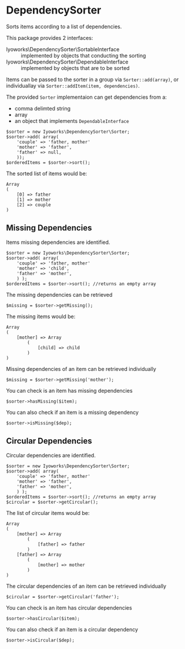 DependencySorter
================
Sorts items according to a list of dependencies.

This package provides 2 interfaces:
<dl>
  <dt>Iyoworks\DependencySorter\SortableInterface</dt>
  <dd>implemented by objects that conducting the sorting</dd>
  <dt>Iyoworks\DependencySorter\DependableInterface</dt>
  <dd>implemented by objects that are to be sorted</dd>
</dl>

Items can be passed to the sorter in a group via `Sorter::add(array)`, or individuallay via `Sorter::addItem(item, dependencies)`.

The provided `Sorter` implementaion can get dependencies from a:

- comma delimted string
- array
- an object that implements `DependableInterface`

```
$sorter = new Iyoworks\DependencySorter\Sorter;
$sorter->add( array(
	'couple' => 'father, mother'
	'mother' => 'father',
	'father' => null,
	));
$orderedItems = $sorter->sort();
```
The sorted list of items would be:
```
Array
(
    [0] => father
    [1] => mother
    [2] => couple
)
```
Missing Dependencies
---------
Items missing dependencies are identified.

```
$sorter = new Iyoworks\DependencySorter\Sorter;
$sorter->add( array(
	'couple' => 'father, mother'
	'mother' => 'child',
	'father' => 'mother',
	) );
$orderedItems = $sorter->sort(); //returns an empty array
```
The missing dependencies can be retrieved
```
$missing = $sorter->getMissing(); 
```
The missing items would be:
```
Array
(
    [mother] => Array
        (
            [child] => child
        )
)
```
Missing dependencies of an item can be retrieved individually
```
$missing = $sorter->getMissing('mother'); 
```
You can check is an item has missing dependencies
```
$sorter->hasMissing($item);
```
You can also check if an item is a missing dependency
```
$sorter->isMissing($dep);
```

Circular Dependencies
-----------
Circular dependencies are identified.
```
$sorter = new Iyoworks\DependencySorter\Sorter;
$sorter->add( array(
	'couple' => 'father, mother'
	'mother' => 'father',
	'father' => 'mother',
	) );
$orderedItems = $sorter->sort(); //returns an empty array
$circular = $sorter->getCircular(); 
```
The list of circular items would be:
```
Array
(
    [mother] => Array
        (
            [father] => father
        )
    [father] => Array
        (
            [mother] => mother
        )
)
```
The circular dependencies of an item can be retrieved individually
```
$circular = $sorter->getCircular('father'); 
```
You can check is an item has circular dependencies
```
$sorter->hasCircular($item);
```
You can also check if an item is a circular dependency
```
$sorter->isCircular($dep);
```
